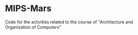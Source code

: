 # MIPS-Mars

Code for the activities related to the course of "Architecture and Organization of Computers"
